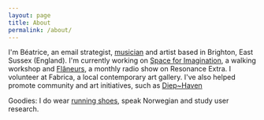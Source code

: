 ```yaml
---
layout: page
title: About
permalink: /about/
---
```


I'm Béatrice, an email strategist, [musician](https://www.facebook.com/captlovelace/) and artist based in Brighton, East Sussex (England). I'm currently working on [Space for Imagination](https://space-for-imagination.tumblr.com/), a walking workshop and [Flâneurs](https://www.mixcloud.com/flaneurs), a monthly radio show on Resonance Extra. I volunteer at Fabrica, a local contemporary art gallery. I've also helped promote community and  art initiatives, such as [Diep~Haven](http://www.diephaven.org/)

Goodies: I do wear [running shoes](http://theoatmeal.com/comics/running_shoes), speak Norwegian and study user research. 
